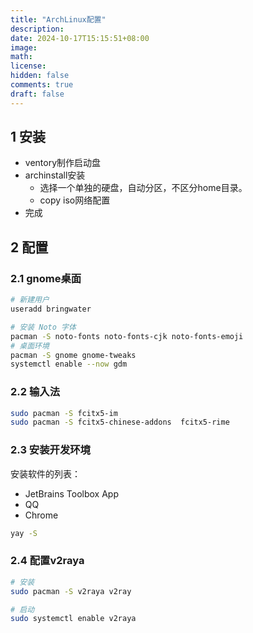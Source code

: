 ```yaml
---
title: "ArchLinux配置"
description: 
date: 2024-10-17T15:15:51+08:00
image: 
math: 
license: 
hidden: false
comments: true
draft: false
---
```


## 1 安装

- ventory制作启动盘
- archinstall安装
    - 选择一个单独的硬盘，自动分区，不区分home目录。
    - copy iso网络配置
- 完成



## 2 配置

### 2.1 gnome桌面

```bash
# 新建用户
useradd bringwater

# 安装 Noto 字体	
pacman -S noto-fonts noto-fonts-cjk noto-fonts-emoji	
# 桌面环境
pacman -S gnome gnome-tweaks	
systemctl enable --now gdm
```

### 2.2 输入法

```bash
sudo pacman -S fcitx5-im
sudo pacman -S fcitx5-chinese-addons  fcitx5-rime
```

### 2.3 安装开发环境

安装软件的列表：
- JetBrains Toolbox App
- QQ
- Chrome

```bash
yay -S 
```

### 2.4 配置v2raya

```bash
# 安装
sudo pacman -S v2raya v2ray

# 启动
sudo systemctl enable v2raya
```

